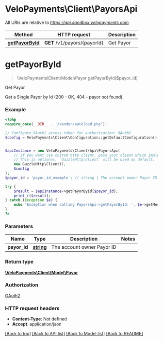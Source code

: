 # VeloPayments\Client\PayorsApi

All URIs are relative to *https://api.sandbox.velopayments.com*

Method | HTTP request | Description
------------- | ------------- | -------------
[**getPayorById**](PayorsApi.md#getPayorById) | **GET** /v1/payors/{payorId} | Get Payor


# **getPayorById**
> \VeloPayments\Client\Model\Payor getPayorById($payor_id)

Get Payor

Get a Single Payor by Id (200 - OK, 404 - payor not found).

### Example
```php
<?php
require_once(__DIR__ . '/vendor/autoload.php');

// Configure OAuth2 access token for authorization: OAuth2
$config = VeloPayments\Client\Configuration::getDefaultConfiguration()->setAccessToken('YOUR_ACCESS_TOKEN');


$apiInstance = new VeloPayments\Client\Api\PayorsApi(
    // If you want use custom http client, pass your client which implements `GuzzleHttp\ClientInterface`.
    // This is optional, `GuzzleHttp\Client` will be used as default.
    new GuzzleHttp\Client(),
    $config
);
$payor_id = 'payor_id_example'; // string | The account owner Payor ID

try {
    $result = $apiInstance->getPayorById($payor_id);
    print_r($result);
} catch (Exception $e) {
    echo 'Exception when calling PayorsApi->getPayorById: ', $e->getMessage(), PHP_EOL;
}
?>
```

### Parameters

Name | Type | Description  | Notes
------------- | ------------- | ------------- | -------------
 **payor_id** | [**string**](../Model/.md)| The account owner Payor ID |

### Return type

[**\VeloPayments\Client\Model\Payor**](../Model/Payor.md)

### Authorization

[OAuth2](../../README.md#OAuth2)

### HTTP request headers

 - **Content-Type**: Not defined
 - **Accept**: application/json

[[Back to top]](#) [[Back to API list]](../../README.md#documentation-for-api-endpoints) [[Back to Model list]](../../README.md#documentation-for-models) [[Back to README]](../../README.md)

